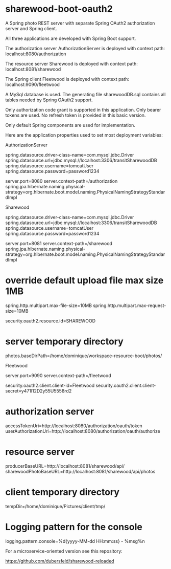 # sharewood-boot-oauth2
A Spring photo REST server with separate Spring OAuth2 authorization server and Spring client. 

All three applications are developed with Spring Boot support.

The authorization server AuthorizationServer is deployed with context path: localhost:8080/authorization

The resource server Sharewood is deployed with context path: localhost:8081/sharewood

The Spring client Fleetwood is deployed with context path: localhost:9090/fleetwood

A MySql database is used. The generating file sharewoodDB.sql contains all tables needed by Spring OAuth2 support.

Only authorization code grant is supported in this application. Only bearer tokens are used. No refresh token is provided in this basic version.

Only default Spring components are used for implementation. 

Here are the application properties used to set most deployment variables:

AuthorizationServer

spring.datasource.driver-class-name=com.mysql.jdbc.Driver
spring.datasource.url=jdbc:mysql://localhost:3306/transitSharewoodDB
spring.datasource.username=tomcatUser
spring.datasource.password=password1234

server.port=8080
server.context-path=/authorization
spring.jpa.hibernate.naming.physical-strategy=org.hibernate.boot.model.naming.PhysicalNamingStrategyStandardImpl

Sharewood

spring.datasource.driver-class-name=com.mysql.jdbc.Driver
spring.datasource.url=jdbc:mysql://localhost:3306/transitSharewoodDB
spring.datasource.username=tomcatUser
spring.datasource.password=password1234

server.port=8081
server.context-path=/sharewood
spring.jpa.hibernate.naming.physical-strategy=org.hibernate.boot.model.naming.PhysicalNamingStrategyStandardImpl

# override default upload file max size 1MB
spring.http.multipart.max-file-size=10MB
spring.http.multipart.max-request-size=10MB

security.oauth2.resource.id=SHAREWOOD

# server temporary directory
photos.baseDirPath=/home/dominique/workspace-resource-boot/photos/

Fleetwood

server.port=9090
server.context-path=/fleetwood

security.oauth2.client.client-id=Fleetwood
security.oauth2.client.client-secret=y471l12D2y55U5558rd2

# authorization server
accessTokenUri=http://localhost:8080/authorization/oauth/token
userAuthorizationUri=http://localhost:8080/authorization/oauth/authorize

# resource server
producerBaseURL=http://localhost:8081/sharewood/api/
sharewoodPhotoBaseURL=http://localhost:8081/sharewood/api/photos

# client temporary directory
tempDir=/home/dominique/Pictures/client/tmp/

# Logging pattern for the console
logging.pattern.console=%d{yyyy-MM-dd HH:mm:ss} - %msg%n


For a microservice-oriented version see this repository:

https://github.com/dubersfeld/sharewood-reloaded







